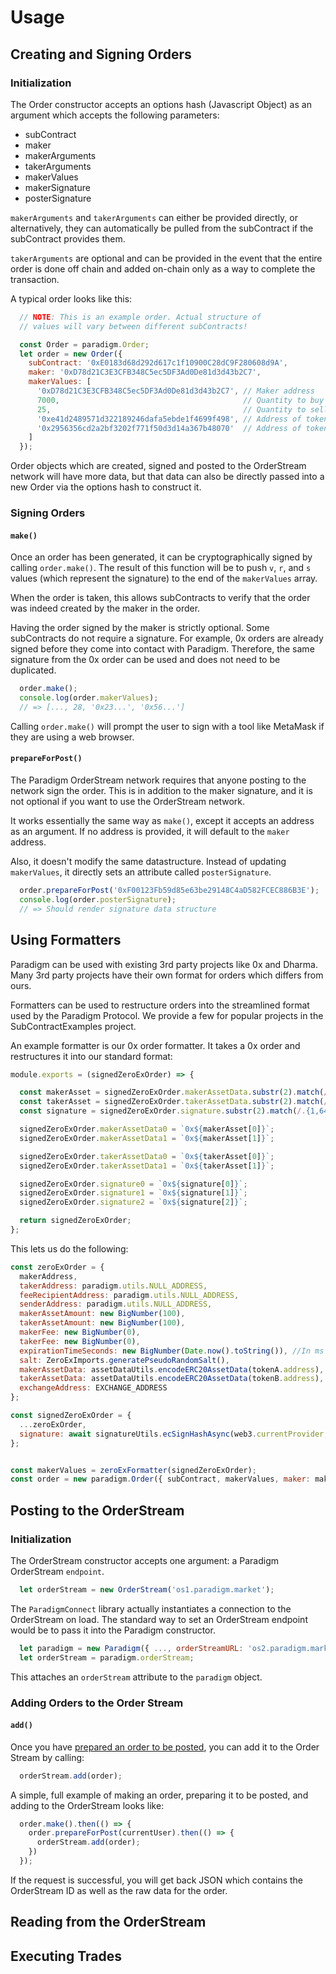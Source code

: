 # Usage

## Creating and Signing Orders

### Initialization

The Order constructor accepts an options hash (Javascript Object) as an argument which accepts the following parameters:
- subContract
- maker
- makerArguments
- takerArguments
- makerValues
- makerSignature
- posterSignature

`makerArguments` and `takerArguments` can either be provided directly, or alternatively, they can automatically be pulled from the subContract if the subContract provides them.

`takerArguments` are optional and can be provided in the event that the entire order is done off chain and added on-chain only as a way to complete the transaction.

A typical order looks like this:

```javascript
  // NOTE: This is an example order. Actual structure of
  // values will vary between different subContracts!

  const Order = paradigm.Order;
  let order = new Order({
    subContract: '0xE0183d68d292d617c1f10900C28dC9F280608d9A',
    maker: '0xD78d21C3E3CFB348C5ec5DF3Ad0De81d3d43b2C7',
    makerValues: [
      '0xD78d21C3E3CFB348C5ec5DF3Ad0De81d3d43b2C7', // Maker address
      7000,                                         // Quantity to buy
      25,                                           // Quantity to sell
      '0xe41d2489571d322189246dafa5ebde1f4699f498', // Address of token to buy
      '0x2956356cd2a2bf3202f771f50d3d14a367b48070'  // Address of token to sell
    ]
  });
```

Order objects which are created, signed and posted to the OrderStream network will have more data, but that data can also be directly passed into a new Order via the options hash to construct it.

### Signing Orders

#### `make()`

Once an order has been generated, it can be cryptographically signed by calling `order.make()`. The result of this function will be to push `v`, `r`, and `s` values (which represent the signature) to the end of the `makerValues` array.

When the order is taken, this allows subContracts to verify that the order was indeed created by the maker in the order.

Having the order signed by the maker is strictly optional. Some subContracts do not require a signature. For example, 0x orders are already signed before they come into contact with Paradigm. Therefore, the same signature from the 0x order can be used and does not need to be duplicated.

```javascript
  order.make();
  console.log(order.makerValues);
  // => [..., 28, '0x23...', '0x56...']
```

Calling `order.make()` will prompt the user to sign with a tool like MetaMask if they are using a web browser.

#### `prepareForPost()`

The Paradigm OrderStream network requires that anyone posting to the network sign the order. This is in addition to the maker signature, and it is not optional if you want to use the OrderStream network.

It works essentially the same way as `make()`, except it accepts an address as an argument. If no address is provided, it will default to the `maker` address.

Also, it doesn't modify the same datastructure. Instead of updating `makerValues`, it directly sets an attribute called `posterSignature`.

```javascript
  order.prepareForPost('0xF00123Fb59d85e63be29148C4aD582FCEC886B3E');
  console.log(order.posterSignature);
  // => Should render signature data structure
```

## Using Formatters

Paradigm can be used with existing 3rd party projects like 0x and Dharma. Many 3rd party projects have their own format for orders which differs from ours.

Formatters can be used to restructure orders into the streamlined format used by the Paradigm Protocol. We provide a few for popular projects in the SubContractExamples project.

An example formatter is our 0x order formatter. It takes a 0x order and restructures it into our standard format:

```javascript
module.exports = (signedZeroExOrder) => {

  const makerAsset = signedZeroExOrder.makerAssetData.substr(2).match(/.{1,64}/g);
  const takerAsset = signedZeroExOrder.takerAssetData.substr(2).match(/.{1,64}/g);
  const signature = signedZeroExOrder.signature.substr(2).match(/.{1,64}/g);

  signedZeroExOrder.makerAssetData0 = `0x${makerAsset[0]}`;
  signedZeroExOrder.makerAssetData1 = `0x${makerAsset[1]}`;

  signedZeroExOrder.takerAssetData0 = `0x${takerAsset[0]}`;
  signedZeroExOrder.takerAssetData1 = `0x${takerAsset[1]}`;

  signedZeroExOrder.signature0 = `0x${signature[0]}`;
  signedZeroExOrder.signature1 = `0x${signature[1]}`;
  signedZeroExOrder.signature2 = `0x${signature[2]}`;

  return signedZeroExOrder;
};
```

This lets us do the following:

```javascript
const zeroExOrder = {
  makerAddress,
  takerAddress: paradigm.utils.NULL_ADDRESS,
  feeRecipientAddress: paradigm.utils.NULL_ADDRESS,
  senderAddress: paradigm.utils.NULL_ADDRESS,
  makerAssetAmount: new BigNumber(100),
  takerAssetAmount: new BigNumber(100),
  makerFee: new BigNumber(0),
  takerFee: new BigNumber(0),
  expirationTimeSeconds: new BigNumber(Date.now().toString()), //In ms so 1000 * now is plenty in the future
  salt: ZeroExImports.generatePseudoRandomSalt(),
  makerAssetData: assetDataUtils.encodeERC20AssetData(tokenA.address),
  takerAssetData: assetDataUtils.encodeERC20AssetData(tokenB.address),
  exchangeAddress: EXCHANGE_ADDRESS
};

const signedZeroExOrder = {
  ...zeroExOrder,
  signature: await signatureUtils.ecSignHashAsync(web3.currentProvider, orderHashUtils.getOrderHashHex(zeroExOrder), makerAddress, 'DEFAULT')
};


const makerValues = zeroExFormatter(signedZeroExOrder);
const order = new paradigm.Order({ subContract, makerValues, maker: makerAddress });
```

## Posting to the OrderStream

### Initialization

The OrderStream constructor accepts one argument: a Paradigm OrderStream `endpoint`.

```javascript
  let orderStream = new OrderStream('os1.paradigm.market');
```

The `ParadigmConnect` library actually instantiates a connection to the OrderStream on load. The standard way to set an OrderStream endpoint would be to pass it into the Paradigm constructor.

```javascript
  let paradigm = new Paradigm({ ..., orderStreamURL: 'os2.paradigm.market' });
  let orderStream = paradigm.orderStream;
```

This attaches an `orderStream` attribute to the `paradigm` object.

### Adding Orders to the Order Stream

#### `add()`

Once you have [prepared an order to be posted](https://github.com/ParadigmFoundation/ParadigmConnect/blob/master/lib/docs/Order.md#prepareforpost), you can add it to the Order Stream by calling:

```javascript
  orderStream.add(order);
```

A simple, full example of making an order, preparing it to be posted, and adding to the OrderStream looks like:

```javascript
  order.make().then(() => {
    order.prepareForPost(currentUser).then(() => {
      orderStream.add(order);
    })
  });
```

If the request is successful, you will get back JSON which contains the OrderStream ID as well as the raw data for the order.



## Reading from the OrderStream

## Executing Trades

